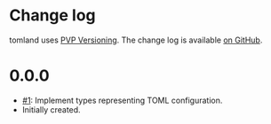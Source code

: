 Change log
==========

tomland uses [PVP Versioning][1].
The change log is available [on GitHub][2].

0.0.0
=====
* [#1](https://github.com/kowainik/tomland/issues/1):
  Implement types representing TOML configuration.
* Initially created.

[1]: https://pvp.haskell.org
[2]: https://github.com/kowainik/tomland/releases
